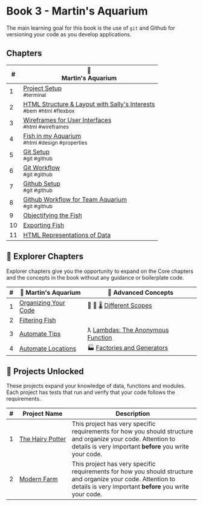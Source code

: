# Book 3 - Martin's Aquarium

The main learning goal for this book is the use of `git` and Github for versioning your code as you develop applications.

## Chapters

| # | 🐠 <br/> Martin's Aquarium |
|--|--|
| 1 | [Project Setup](./chapters/CLI_BASICS.md) <br/> <sub style="font-size:0.85rem;">#terminal</sub> |
| 2 | [HTML Structure &amp; Layout with Sally's Interests](./chapters/HTML_COMPONENTS.md) <br/> <sub style="font-size:0.85rem;">#bem #html #flexbox</sub> |
| 3 | [Wireframes for User Interfaces](./chapters/MA_WIREFRAMES.md) <br/> <sub style="font-size:0.85rem;">#html #wireframes</sub> |
| 4 | [Fish in my Aquarium](./chapters/MA_AQUARIUM_DESIGN.md) <br/> <sub style="font-size:0.85rem;">#html #design #properties</sub> |
| 5 | [Git Setup](./chapters/GIT_SETUP.md) <br/> <sub style="font-size:0.85rem;">#git #github</sub> |
| 6 | [Git Workflow](./chapters/GIT_BASICS.md) <br/> <sub style="font-size:0.85rem;">#git #github</sub> |
| 7 | [Github Setup](./chapters/GIT_REMOTE_BACKUP.md) <br/> <sub style="font-size:0.85rem;">#git #github</sub> |
| 8 | [Github Workflow for Team Aquarium](./chapters/GIT_WORKFLOW.md) <br/> <sub style="font-size:0.85rem;">#git #github</sub> |
| 9 | [Objectifying the Fish](./chapters/MA_DATA_STRUCTURES.md) |
| 10 | [Exporting Fish](./chapters/MA_EXPORTING_FISH.md) |
| 11 | [HTML Representations of Data](./chapters/MA_CREATING_FISH_COMPONENTS.md) |

## 🧭 Explorer Chapters

Explorer chapters give you the opportunity to expand on the Core chapters and the concepts in the book without any guidance or boilerplate code.

| # | 🐠  Martin's Aquarium | 🧠  Advanced Concepts |
|--|--|--|
| 1 | [Organizing Your Code](./chapters/MA_ORGANIZATION.md) | 🔬 🔭 🌡 [Different Scopes](./chapters/JS_SCOPE.md) |
| 2 | [Filtering Fish](./chapters/MA_FILTERING_FISH.md) |
| 3 | [Automate Tips](./chapters/MA_AUTOMATE_TIPS.md) | ƛ [Lambdas: The Anonymous Function](./chapters/FUNCTIONS_LAMBDA.md) |
| 4 | [Automate Locations](./chapters/MA_AUTOMATE_LOCATIONS.md) | 🏭 [Factories and Generators](./chapters/FACTORY_GENERATOR.md) |


## 🔐 Projects Unlocked

These projects expand your knowledge of data, functions and modules. Each project has tests that run and verify that your code follows the requirements.

| # | Project Name | Description |
|--|--|--|
|1|[The&nbsp;Hairy&nbsp;Potter](../projects/tier-1/hairy-potter/)| This project has very specific requirements for how you should structure and organize your code. Attention to details is very important **before** you write your code. |
|2|[Modern&nbsp;Farm](../projects/tier-1/modern-farm/)| This project has very specific requirements for how you should structure and organize your code. Attention to details is very important **before** you write your code. |

